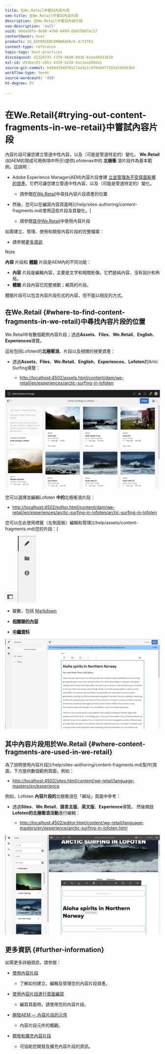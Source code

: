 ```yaml
---
title: 在We.Retail中嘗試內容片段
seo-title: 在We.Retail中嘗試內容片段
description: 在We.Retail中嘗試內容片段
seo-description: 'null'
uuid: 66daddfe-8e98-47b6-8499-db055887ac17
contentOwner: User
products: SG_EXPERIENCEMANAGER/6.4/SITES
content-type: reference
topic-tags: best-practices
discoiquuid: d1326737-f378-46d0-9916-61ead4d31639
exl-id: d93bec03-c651-4329-b220-4ac1ea189de1
source-git-commit: bd94d3949f0117aa3e1c9f0e84f7293a5d6b03b4
workflow-type: tm+mt
source-wordcount: '459'
ht-degree: 5%

---
```


# 在We.Retail{#trying-out-content-fragments-in-we-retail}中嘗試內容片段

內容片段可讓您建立管道中性內容，以及（可能是管道特定的）變化。 **We.Retail** (如AEM的現成可用例項中所示)提供Lofotenas中的 **北極衝** 浪片段作為基本範例。這說明：

* Adobe Experience Manager(AEM)內容片段會建 [立並管理為不受頁面影響的資產](/help/assets/content-fragments.md)。它們可讓您建立管道中性內容，以及（可能是管道特定的）變化。

   * 請參閱[在We.Retail](#where-to-find-content-fragments-in-we-retail)中尋找內容片段資產的位置

* 然後，您可以在編寫內容頁面時](/help/sites-authoring/content-fragments.md)使用這些片段及其變化。[

   * 請參閱[其中We.Retail](#where-content-fragments-are-used-in-we-retail)中使用內容片段

如需建立、管理、使用和開發內容片段的完整檔案：

* 請參閱[更多資訊](#further-information)

>[!NOTE]
>
>**內容** 片段和 **[體驗](/help/sites-authoring/experience-fragments.md)** 片段是AEM內的不同功能：
>
>* **內容** 片段是編輯內容，主要是文字和相關影像。它們是純內容，沒有設計和佈局。
>* **體驗** 片段內容已完整規劃；網頁的片段。

>
>
體驗片段可以包含內容片段形式的內容，但不能以相反的方式。

## 在We.Retail {#where-to-find-content-fragments-in-we-retail}中尋找內容片段的位置

We.Retail中有數個範例內容片段；透過&#x200B;**Assets**、**Files**、**We.Retail**、**English**、**Experiences**&#x200B;導覽。

這些包括Lofoten的&#x200B;**北極衝浪**、片段以及相關的視覺資產：

* 透過&#x200B;**Assets**、**Files**、**We.Retail**、**English**、**Experiences**、**Lofoten**&#x200B;的Artic Surfing導覽：

   * [http://localhost:4502/assets.html/content/dam/we-retail/en/experiences/arctic-surfing-in-lofoten](http://localhost:4502/assets.html/content/dam/we-retail/en/experiences/arctic-surfing-in-lofoten)

![cf-44](assets/cf-44.png)

您可以選擇並編輯Lofoten **中的**&#x200B;北極衝浪片段：

* [http://localhost:4502/editor.html/content/dam/we-retail/en/experiences/arctic-surfing-in-lofoten/arctic-surfing-in-lofoten](http://localhost:4502/editor.html/content/dam/we-retail/en/experiences/arctic-surfing-in-lofoten/arctic-surfing-in-lofoten)

您可以在此使用標籤（左側面板）編輯和管理](/help/assets/content-fragments.md)您的片段：[

![](do-not-localize/cf-45-aa.png) ![](do-not-localize/cf-45-a.png)

* **[](/help/assets/content-fragments-variations.md)** 變數，包括 [Markdown](/help/assets/content-fragments-markdown.md)

* **[相關聯的內容](/help/assets/content-fragments-assoc-content.md)**
* **[中繼資料](/help/assets/content-fragments-metadata.md)**

![cf-46](assets/cf-46.png)

## 其中內容片段用於We.Retail {#where-content-fragments-are-used-in-we-retail}

為了說明使用內容片段](/help/sites-authoring/content-fragments.md)製作[頁面，下方提供數個範例頁面，例如：

* [http://localhost:4502/sites.html/content/we-retail/language-masters/en/experience](http://localhost:4502/sites.html/content/we-retail/language-masters/en/experience)

例如，Lofoten **內容片段的**&#x200B;北極衝浪在「網站」頁面中參考：

* 透過&#x200B;**Sites**、**We.Retail**、**語言主版**、**英文版**、**Experience**&#x200B;導覽。 然後開啟&#x200B;**Lofoten的北極衝浪活動**&#x200B;進行編輯：

   * [http://localhost:4502/editor.html/content/we-retail/language-masters/en/experience/arctic-surfing-in-lofoten.html](http://localhost:4502/editor.html/content/we-retail/language-masters/en/experience/arctic-surfing-in-lofoten.html)

![cf-53](assets/cf-53.png)

## 更多資訊 {#further-information}

如需更多詳細資訊，請參閱：

* [使用內容片段](/help/assets/content-fragments.md)

   * 了解如何建立、編輯及管理您的內容片段資產。

* [使用內容片段進行頁面編寫](/help/sites-authoring/content-fragments.md)

   * 編寫頁面時，請使用您的內容片段。

* [開發AEM — 內容片段的元件](/help/sites-developing/components-content-fragments.md)

   * 內容片段元件的概觀。

* [開發和擴充內容片段](/help/sites-developing/customizing-content-fragments.md)

   * 可協助您開發及擴充內容片段的資訊。
